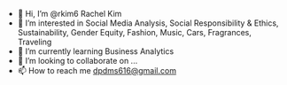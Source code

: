 - 👋 Hi, I’m @rkim6 Rachel Kim
- 👀 I’m interested in Social Media Analysis, Social Responsibility & Ethics, Sustainability, Gender Equity, Fashion, Music, Cars, Fragrances, Traveling
- 🌱 I’m currently learning Business Analytics
- 💞️ I’m looking to collaborate on ...
- 📫 How to reach me dpdms616@gmail.com

<!---
rkim6/rkim6 is a ✨ special ✨ repository because its `README.md` (this file) appears on your GitHub profile.
You can click the Preview link to take a look at your changes.
--->
